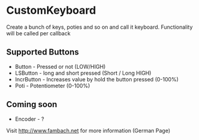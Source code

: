 # CustomKeyboard
Create a bunch of keys, poties and so on and call it keyboard. Functionality will be called per callback


## Supported Buttons
* Button - Pressed or not (LOW/HIGH)
* LSButton - long and short pressed (Short / Long HIGH)
* IncrButton - Increases value by hold the button pressed (0-100%)
* Poti - Potentiometer (0-100%)

## Coming soon
* Encoder - ?


Visit http://www.fambach.net for more information (German Page)
